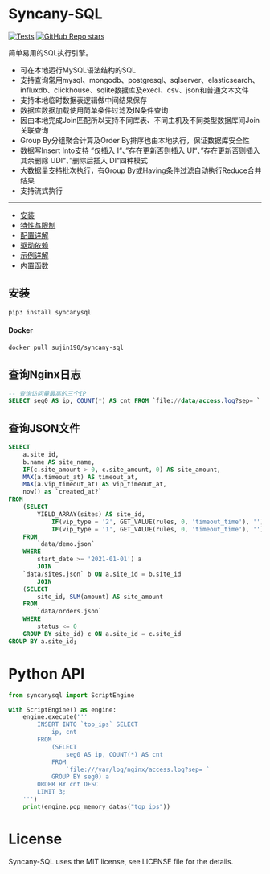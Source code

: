 # Syncany-SQL
[![Tests](https://img.shields.io/github/actions/workflow/status/snower/syncany-sql/ci.yml?label=tests)](https://github.com/snower/syncany-sql/actions/workflows/ci.yml)
[![GitHub Repo stars](https://img.shields.io/github/stars/snower/syncany-sql?style=social)](https://github.com/snower/syncany-sql/stargazers)

简单易用的SQL执行引擎。

- 可在本地运行MySQL语法结构的SQL
- 支持查询常用mysql、mongodb、postgresql、sqlserver、elasticsearch、influxdb、clickhouse、sqlite数据库及execl、csv、json和普通文本文件
- 支持本地临时数据表逻辑做中间结果保存
- 数据库数据加载使用简单条件过滤及IN条件查询
- 因由本地完成Join匹配所以支持不同库表、不同主机及不同类型数据库间Join关联查询
- Group By分组聚合计算及Order By排序也由本地执行，保证数据库安全性
- 数据写Insert Into支持 ”仅插入 I“、”存在更新否则插入 UI“、”存在更新否则插入其余删除 UDI“、”删除后插入 DI“四种模式
- 大数据量支持批次执行，有Group By或Having条件过滤自动执行Reduce合并结果
- 支持流式执行

-----

- [安装](#安装)
- [特性与限制](docs/feature-restrictions.md)
- [配置详解](docs/configure.md)
- [驱动依赖](docs/driver-dependency.md)
- [示例详解](examples)
- [内置函数](docs/functions.md)

## 安装

```bash
pip3 install syncanysql
```

#### Docker

```bash
docker pull sujin190/syncany-sql
```

## 查询Nginx日志

```sql
-- 查询访问量最高的三个IP
SELECT seg0 AS ip, COUNT(*) AS cnt FROM `file://data/access.log?sep= ` GROUP BY seg0 ORDER BY cnt DESC LIMIT 3;
```

## 查询JSON文件

```sql
SELECT
    a.site_id,
    b.name AS site_name,
    IF(c.site_amount > 0, c.site_amount, 0) AS site_amount,
    MAX(a.timeout_at) AS timeout_at,
    MAX(a.vip_timeout_at) AS vip_timeout_at,
    now() as `created_at?`
FROM
    (SELECT
        YIELD_ARRAY(sites) AS site_id,
            IF(vip_type = '2', GET_VALUE(rules, 0, 'timeout_time'), '') AS timeout_at,
            IF(vip_type = '1', GET_VALUE(rules, 0, 'timeout_time'), '') AS vip_timeout_at
    FROM
        `data/demo.json`
    WHERE
        start_date >= '2021-01-01') a
        JOIN
    `data/sites.json` b ON a.site_id = b.site_id
        JOIN
    (SELECT
        site_id, SUM(amount) AS site_amount
    FROM
        `data/orders.json`
    WHERE
        status <= 0
    GROUP BY site_id) c ON a.site_id = c.site_id
GROUP BY a.site_id;
```

# Python API

```python
from syncanysql import ScriptEngine

with ScriptEngine() as engine:
    engine.execute('''
        INSERT INTO `top_ips` SELECT
            ip, cnt
        FROM
            (SELECT
                seg0 AS ip, COUNT(*) AS cnt
            FROM
                `file:///var/log/nginx/access.log?sep= `
            GROUP BY seg0) a
        ORDER BY cnt DESC
        LIMIT 3;
    ''')
    print(engine.pop_memory_datas("top_ips"))
```

# License

Syncany-SQL uses the MIT license, see LICENSE file for the details.